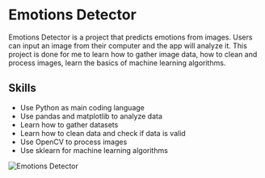 # Emotions Detector

Emotions Detector is a project that predicts emotions from images.
Users can input an image from their computer and the app will analyze it.
This project is done for me to learn how to gather image data, how to clean and process images, learn the basics of machine learning algorithms.

## Skills
- Use Python as main coding language
- Use pandas and matplotlib to analyze data
- Learn how to gather datasets
- Learn how to clean data and check if data is valid
- Use OpenCV to process images
- Use sklearn for machine learning algorithms


![Emotions Detector](https://github.com/user-attachments/assets/d4c166ef-250b-4424-8f88-c52c003df71f)

